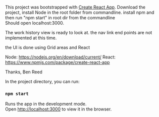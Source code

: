 This project was bootstrapped with [Create React App](https://github.com/facebook/create-react-app).
Download the project,
install Node in the root folder from commandline.
install npm and then run "npm start" in root dir from the commandline  
Should open localhost:3000.

The work history view is ready to look at.
the nav link end points are not implemented at this time.

the UI is done using Grid areas and React

Node: https://nodejs.org/en/download/current/
React: https://www.npmjs.com/package/create-react-app

Thanks, Ben Reed




In the project directory, you can run:
### `npm start`

Runs the app in the development mode.<br />
Open [http://localhost:3000](http://localhost:3000) to view it in the browser.

